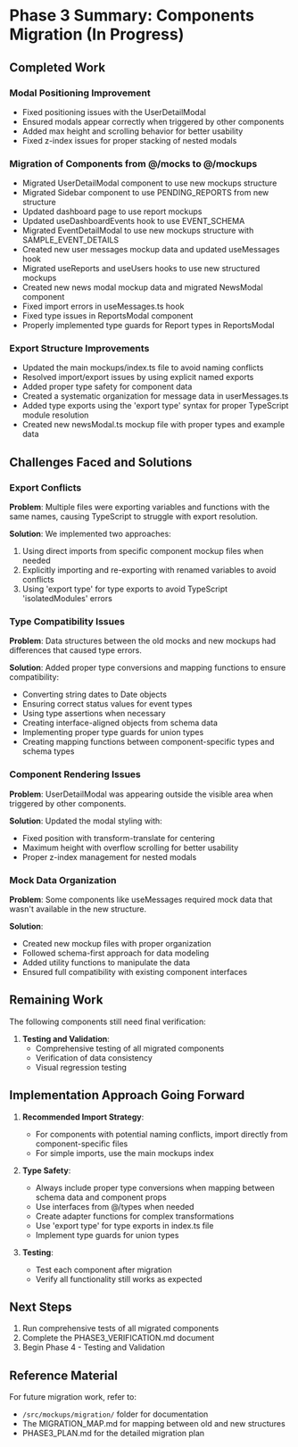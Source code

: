 # Phase 3 Summary: Components Migration (In Progress)

## Completed Work

### Modal Positioning Improvement

- Fixed positioning issues with the UserDetailModal
- Ensured modals appear correctly when triggered by other components
- Added max height and scrolling behavior for better usability
- Fixed z-index issues for proper stacking of nested modals

### Migration of Components from @/mocks to @/mockups

- Migrated UserDetailModal component to use new mockups structure
- Migrated Sidebar component to use PENDING_REPORTS from new structure
- Updated dashboard page to use report mockups
- Updated useDashboardEvents hook to use EVENT_SCHEMA
- Migrated EventDetailModal to use new mockups structure with SAMPLE_EVENT_DETAILS
- Created new user messages mockup data and updated useMessages hook
- Migrated useReports and useUsers hooks to use new structured mockups
- Created new news modal mockup data and migrated NewsModal component
- Fixed import errors in useMessages.ts hook
- Fixed type issues in ReportsModal component
- Properly implemented type guards for Report types in ReportsModal

### Export Structure Improvements

- Updated the main mockups/index.ts file to avoid naming conflicts
- Resolved import/export issues by using explicit named exports
- Added proper type safety for component data
- Created a systematic organization for message data in userMessages.ts
- Added type exports using the 'export type' syntax for proper TypeScript module resolution
- Created new newsModal.ts mockup file with proper types and example data

## Challenges Faced and Solutions

### Export Conflicts

**Problem**: Multiple files were exporting variables and functions with the same names, causing TypeScript to struggle with export resolution.

**Solution**: We implemented two approaches:

1. Using direct imports from specific component mockup files when needed
2. Explicitly importing and re-exporting with renamed variables to avoid conflicts
3. Using 'export type' for type exports to avoid TypeScript 'isolatedModules' errors

### Type Compatibility Issues

**Problem**: Data structures between the old mocks and new mockups had differences that caused type errors.

**Solution**: Added proper type conversions and mapping functions to ensure compatibility:

- Converting string dates to Date objects
- Ensuring correct status values for event types
- Using type assertions when necessary
- Creating interface-aligned objects from schema data
- Implementing proper type guards for union types
- Creating mapping functions between component-specific types and schema types

### Component Rendering Issues

**Problem**: UserDetailModal was appearing outside the visible area when triggered by other components.

**Solution**: Updated the modal styling with:

- Fixed position with transform-translate for centering
- Maximum height with overflow scrolling for better usability
- Proper z-index management for nested modals

### Mock Data Organization

**Problem**: Some components like useMessages required mock data that wasn't available in the new structure.

**Solution**:

- Created new mockup files with proper organization
- Followed schema-first approach for data modeling
- Added utility functions to manipulate the data
- Ensured full compatibility with existing component interfaces

## Remaining Work

The following components still need final verification:

1. **Testing and Validation**:
   - Comprehensive testing of all migrated components
   - Verification of data consistency
   - Visual regression testing

## Implementation Approach Going Forward

1. **Recommended Import Strategy**:

   - For components with potential naming conflicts, import directly from component-specific files
   - For simple imports, use the main mockups index

2. **Type Safety**:

   - Always include proper type conversions when mapping between schema data and component props
   - Use interfaces from @/types when needed
   - Create adapter functions for complex transformations
   - Use 'export type' for type exports in index.ts file
   - Implement type guards for union types

3. **Testing**:
   - Test each component after migration
   - Verify all functionality still works as expected

## Next Steps

1. Run comprehensive tests of all migrated components
2. Complete the PHASE3_VERIFICATION.md document
3. Begin Phase 4 - Testing and Validation

## Reference Material

For future migration work, refer to:

- `/src/mockups/migration/` folder for documentation
- The MIGRATION_MAP.md for mapping between old and new structures
- PHASE3_PLAN.md for the detailed migration plan

